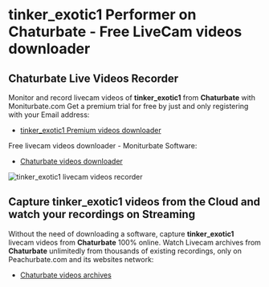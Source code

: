 # tinker_exotic1 Performer on Chaturbate - Free LiveCam videos downloader

## Chaturbate Live Videos Recorder

Monitor and record livecam videos of **tinker_exotic1** from **Chaturbate** with Moniturbate.com
Get a premium trial for free by just and only registering with your Email address:
* [tinker_exotic1 Premium videos downloader](https://moniturbate.com/request-demo-licence-key.html)

Free livecam videos downloader - Moniturbate Software:
* [Chaturbate videos downloader](https://moniturbate.com/moniturbate-download-software.html)

![tinker_exotic1 livecam videos recorder](https://peachurnet.com/templates/moniturbate-software.png)


## Capture tinker_exotic1 videos from the Cloud and watch your recordings on Streaming

Without the need of downloading a software, capture **tinker_exotic1** livecam videos from **Chaturbate** 100% online.
Watch Livecam archives from **Chaturbate** unlimitedly from thousands of existing recordings, only on Peachurbate.com and its websites network:
* [Chaturbate videos archives](https://peachurnet.com/)